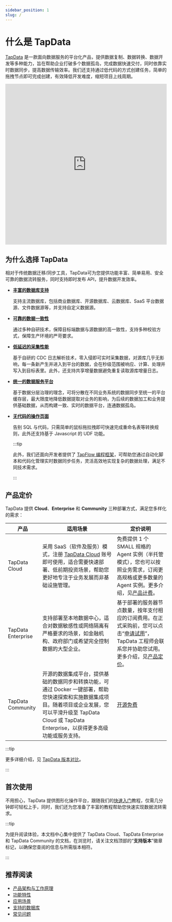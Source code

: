 ```yaml
---
sidebar_position: 1
slug: /
---
```


# 什么是 TapData

[TapData](https://tapdata.net) 是一款面向数据服务的平台化产品，提供数据复制、数据转换、数据开发等多种能力，旨在帮助企业打破多个数据孤岛，完成数据快速交付，同时依靠实时数据同步，提高数据传输效率。我们还支持通过低代码的方式创建任务，简单的拖拽节点即可完成创建，有效降低开发难度，缩短项目上线周期。

<iframe      src="https://20778419.s21v.faiusr.com/58/2/ABUIABA6GAAg-NP9pQYokaGd7AE.mp4"   width="100%"   height="500"      frameborder="0"    allowfullscreen="true" > </iframe>


## 为什么选择 TapData

相对于传统数据迁移/同步工具，TapData可为您提供功能丰富、简单易用、安全可靠的数据流转服务，同时支持即时发布 API，提升数据开发效率。



* **[丰富的数据库支持](prerequisites/supported-databases.md)**

  支持主流数据库，包括商业数据库、开源数据库、云数据库、SaaS 平台数据源、文件数据源等，并支持自定义数据源。

* **[可靠的数据一致性](user-guide/verify-data.md)**

  通过多种自研技术，保障目标端数据与源数据的高一致性，支持多种校验方式，保障生产环境的严苛要求。  

* **[低延迟的采集性能](user-guide/advanced-settings/share-mining.md)**

  基于自研的 CDC 日志解析技术，零入侵即可实时采集数据，对源库几乎无影响，每一条新产生并进入到平台的数据，会在秒级范围被响应、计算、处理并写入到目标表里。此外，还支持共享增量数据避免重复读取源库增量日志。

* **[统一的数据服务平台](user-guide/real-time-data-hub/README.md)**

  基于数据分层治理的理念，可将分散在不同业务系统的数据同步至统一的平台缓存层，最大限度地降低数据提取对业务的影响，为后续的数据加工和业务提供基础数据，从而构建一致、实时的数据平台，连通数据孤岛。

* **[无代码的操作页面](user-guide/workshop.md)**

  告别 SQL 与代码，只需简单的鼠标拖拉拽即可快速完成重命名表等转换规则，此外还支持基于 Javascript 的 UDF 功能。

  :::tip
  
  此外，我们还面向开发者提供了 [TapFlow 编程框架](tapflow/README.md)，可帮助您通过自动化脚本和代码化管理实时数据同步任务，灵活高效地实现复杂的数据处理，满足不同技术需求。
  
  :::
  
  

## 产品定价

TapData 提供 **Cloud**、**Enterprise** 和 **Community** 三种部署方式，满足您多样化的需求：

| 产品         | 适用场景                                                     | 定价说明                                                     |
| ------------ | ------------------------------------------------------------ | ------------------------------------------------------------ |
| TapData Cloud | 采用 SaaS（软件及服务）模式，注册 [TapData Cloud](https://cloud.tapdata.net/console/v3/) 账号即可使用，适合需要快速部署、低前期投资场景，帮助您更好地专注于业务发展而非基础设施管理。 | 免费提供 1 个 SMALL 规格的 Agent 实例（半托管模式），您也可以按照业务需求，订阅更高规格或更多数量的 Agent 实例。更多介绍，见[产品计费](billing/billing-overview.md)。 |
| TapData Enterprise | 支持部署至本地数据中心，适合对数据敏感性或网络隔离有严格要求的场景，如金融机构、政府部门或希望完全控制数据的大型企业。 | 基于部署的服务器节点数量，按年支付相应的订阅费用。在正式采购前，您可以点击“[申请试用](https://tapdata.net/tapdata-on-prem/demo.html)‍”‍，TapData 工程师会联系您并协助您试用。更多介绍，见[产品定价](https://tapdata.net/pricing.html)。 |
| TapData Community | 开源的数据集成平台，提供基础的数据同步和转换功能，可通过 Docker 一键部署，帮助您快速探索和实施数据集成项目。随着项目或企业发展，您可以平滑升级至 TapData Cloud 或 TapData Enterprise，以获得更多高级功能或服务支持。 | [开源免费](https://github.com/tapdata/tapdata) |

:::tip

更多详细介绍，见 [TapData 版本对比](introduction/compare-editions.md)。

:::

## 首次使用

不用担心，TapData 提供图形化操作平台，跟随我们的[快速入门](quick-start/README.md)教程，仅需几分钟即可轻松上手，同时，我们还为您准备了丰富的教程帮助您快速实现数据流转需求。

:::tip

为提升阅读体验，本文档中心集中提供了 TapData Cloud、TapData Enterprise 和 TapData Community 的文档，在浏览时，请关注文档顶部的“**支持版本**”徽章标记，以确保您查阅的信息与所需版本相符。

:::

## 推荐阅读

- [产品架构与工作原理](introduction/architecture.md)
- [功能特性](introduction/features.md)
- [应用场景](introduction/use-cases.md)
- [支持的数据库](prerequisites/supported-databases.md)
- [常见问题](faq/README.md)
